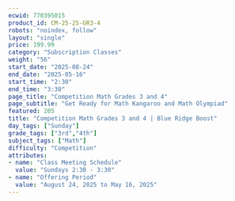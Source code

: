 ```yaml
---
ecwid: 770395015
product_id: CM-25-25-GR3-4
robots: "noindex, follow"
layout: "single"
price: 199.99
category: "Subscription Classes"
weight: "56"
start_date: "2025-08-24"
end_date: "2025-05-16"
start_time: "2:30"
end_time: "3:30"
page_title: "Competition Math Grades 3 and 4"
page_subtitle: "Get Ready for Math Kangaroo and Math Olympiad"
featured: 205
title: "Competition Math Grades 3 and 4 | Blue Ridge Boost"
day_tags: ["Sunday"]
grade_tags: ["3rd","4th"]
subject_tags: ["Math"]
difficulty: "Competition"
attributes:
- name: "Class Meeting Schedule"
  value: "Sundays 2:30 - 3:30"
- name: "Offering Period"
  value: "August 24, 2025 to May 16, 2025"
---
```

